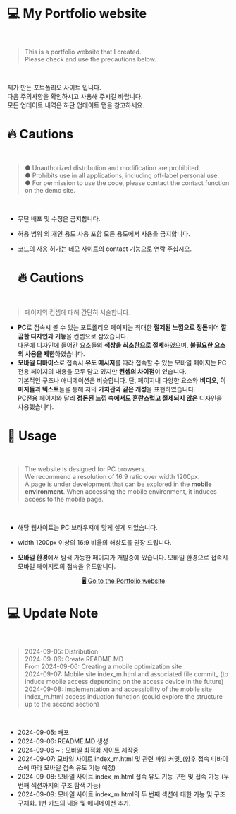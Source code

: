 # 💻 My Portfolio website
<br/>

> This is a portfolio website that I created. <br> Please check and use the precautions below.

<br/>

제가 만든 포트폴리오 사이트 입니다. <br> 다음 주의사항을 확인하시고 사용해 주시길 바랍니다. <br> 모든 업데이트 내역은 하단 업데이트 탭을 참고하세요.

# 🔥 Cautions
<br/>

>● Unauthorized distribution and modification are prohibited.<br> ● Prohibits use in all applications, including off-label personal use.<br> ● For permission to use the code, please contact the contact function on the demo site.

<br/>

- 무단 배포 및 수정은 금지합니다.<br>
- 허용 범위 외 개인 용도 사용 포함 모든 용도에서 사용을 금지합니다.<br>
- 코드의 사용 허가는 데모 사이트의 contact 기능으로 연락 주십시오.

  # 🔥 Cautions
<br/>

> 페이지의 컨셉에 대해 간단히 서술합니다.

- **PC**로 접속시 볼 수 있는 포트폴리오 페이지는 최대한 **절제된 느낌으로 정돈**되어 **깔끔한 디자인과 기능**을 컨셉으로 삼았습니다.<br>때문에 디자인에 들어간 요소들의 **색상을 최소한으로 절제**하였으며, **불필요한 요소의 사용을 제한**하였습니다.
- **모바일 디바이스**로 접속시 **유도 메시지**를 따라 접속할 수 있는 모바일 페이지는 PC전용 페이지의 내용을 모두 담고 있지만 **컨셉의 차이점**이 있습니다.
  <br>기본적인 구조나 애니메이션은 비슷합니다. 단, 페이지내 다양한 요소와 **비디오, 이미지들과 텍스트**들을 통해 저의 **가치관과 같은 개성**을 표현하였습니다.
  <br>PC전용 페이지와 달리 **정돈된 느낌 속에서도 혼란스럽고 절제되지 않은** 디자인을 사용했습니다.


# 🎯 Usage
<br/>

> The website is designed for PC browsers. <br> We recommend a resolution of 16:9 ratio over width 1200px. <br> A page is under development that can be explored in the **mobile environment**. When accessing the mobile environment, it induces access to the mobile page.

<br/>

- 해당 웹사이트는 PC 브라우저에 맞게 설계 되었습니다.
- width 1200px 이상의 16:9 비율의 해상도를 권장 드립니다.
- **모바일 환경**에서 탐색 가능한 페이지가 개발중에 있습니다. 모바일 환경으로 접속시 모바일 페이지로의 접속을 유도합니다.

  <p align="middle">
  <a href="https://jejukim99.github.io/jejuKIM.github.io/">🖥️ Go to the Portfolio website</a>
</p>

# 💻 Update Note
<br/>

> 2024-09-05: Distribution <br> 2024-09-06: Create README.MD <br> From 2024-09-06: Creating a mobile optimization site <br>2024-09-07: Mobile site index_m.html and associated file commit_ (to induce mobile access depending on the access device in the future)
<br> 2024-09-08: Implementation and accessibility of the mobile site index_m.html access induction function (could explore the structure up to the second section)

<br/>

- 2024-09-05: 배포
- 2024-09-06: README.MD 생성
- 2024-09-06 ~ : 모바일 최적화 사이트 제작중
- 2024-09-07: 모바일 사이트 index_m.html 및 관련 파일 커밋_(향후 접속 디바이스에 따라 모바일 접속 유도 기능 예정)
- 2024-09-08: 모바일 사이트 index_m.html 접속 유도 기능 구현 및 접속 가능 (두 번째 섹션까지의 구조 탐색 가능)
- 2024-09-09: 모바일 사이트 index_m.html의 두 번째 섹션에 대한 기능 및 구조 구체화. 1번 카드의 내용 및 애니메이션 추가.
